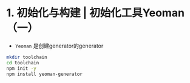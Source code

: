 # 1. 初始化与构建 | 初始化工具Yeoman（一）
- `Yeoman` 是创建generator的generator
```bash
mkdir toolchain 
cd toolchain 
npm init -y
npm install yeoman-generator
```
